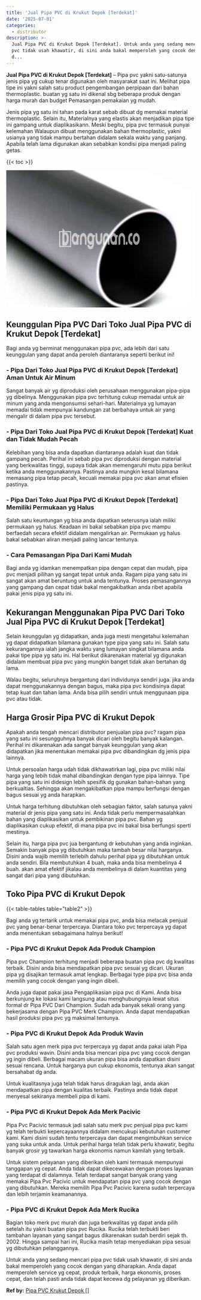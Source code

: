 ```yaml
---
title: 'Jual Pipa PVC di Krukut Depok [Terdekat]'
date: '2025-07-01'
categories:
  - distributor
description: >-
  Jual Pipa PVC di Krukut Depok [Terdekat]. Untuk anda yang sedang mencari pipa
  pvc tidak usah khawatir, di sini anda bakal memperoleh yang cocok dengan yang
  d...
---
```


**Jual Pipa PVC di Krukut Depok \[Terdekat\]** – Pipa pvc yakni satu-satunya jenis pipa yg cukup tenar digunakan oleh masyarakat saat ini. Melihat pipa tipe ini yakni salah satu product pengembangan perpipaan dari bahan thermoplastic. buatan yg satu ini dikenal sbg beberapa produk dengan harga murah dan budget Pemasangan pemakaian yg mudah.

Jenis pipa yg satu ini tahan pada karat sebab dibuat dg memakai material thermoplastic. Selain itu, Materialnya yang elastis akan menjadikan pipa tipe ini gampang untuk diaplikasikann. Meski begitu, pipa pvc termasuk punyai kelemahan Walaupun dibuat menggunakan bahan thermoplastic, yakni usianya yang tidak mampu bertahan didalam sekala waktu yang panjang. Apabila telah lama digunakan akan sebabkan kondisi pipa menjadi paling getas.

{{< toc >}}

![Jual Pipa PVC di Krukut Depok [Terdekat]](/images/jaul-pipa-pvc-64.png)

## Keunggulan Pipa PVC Dari Toko Jual Pipa PVC di Krukut Depok \[Terdekat\]

Bagi anda yg berminat menggunakan pipa pvc, ada lebih dari satu keunggulan yang dapat anda peroleh diantaranya seperti berikut ini!

### \- Pipa Dari Toko Jual Pipa PVC di Krukut Depok \[Terdekat\] Aman Untuk Air Minum

Sangat banyak air yg diproduksi oleh perusahaan menggunakan pipa-pipa yg dibelinya. Menggunakan pipa pvc terhitung cukup memadai untuk air minum yang anda mengonsumsi sehari-hari. Materialnya yg lumayan memadai tidak mempunyai kandungan zat berbahaya untuk air yang mengalir di dalam pipa pvc tersebut.

### \- Pipa Dari Toko Jual Pipa PVC di Krukut Depok \[Terdekat\] Kuat dan Tidak Mudah Pecah

Kelebihan yang bisa anda dapatkan diantaranya adalah kuat dan tidak gampang pecah. Perihal ini sebab pipa pvc diproduksi dengan material yang berkwalitas tinggi, supaya tidak akan memengaruhi mutu pipa berikut ketika anda menggunakannya. Pastinya anda mungkin kesal bilamana memasang pipa tetap pecah, kecuali memakai pipa pvc akan amat efisien pastinya.

### \- Pipa Dari Toko Jual Pipa PVC di Krukut Depok \[Terdekat\] Memiliki Permukaan yg Halus

Salah satu keuntungan yg bisa anda dapatkan seterusnya ialah miliki permukaan yg halus. Keadaan ini bakal sebabkan pipa pvc mampu berfaedah secara efektif didalam mengalirkan air. Permukaan yg halus bakal sebabkan aliran menjadi paling lancar tentunya.

### \- Cara Pemasangan Pipa Dari Kami Mudah

Bagi anda yg idamkan menempatkan pipa dengan cepat dan mudah, pipa pvc menjadi pilihan yg sangat tepat untuk anda. Ragam pipa yang satu ini sangat akan amat beruntung untuk anda tentunya. Proses pemasangannya yang gampang dan cepat tidak bakal mengakibatkan anda ribet apabila pakai jenis pipa yg satu ini.

## Kekurangan Menggunakan Pipa PVC Dari Toko Jual Pipa PVC di Krukut Depok \[Terdekat\]

Selain keunggulan yg didapatkan, anda juga mesti mengetahui kelemahan yg dapat didapatkan bilamana gunakan type pipa yang satu ini. Salah satu kekurangannya ialah jangka waktu yang lumayan singkat bilamana anda pakai tipe pipa yg satu ini. Hal berikut dikarenakan material yg digunakan didalam membuat pipa pvc yang mungkin banget tidak akan bertahan dg lama.

Walau begitu, seluruhnya bergantung dari individunya sendiri juga. jika anda dapat menggunakannya dengan bagus, maka pipa pvc kondisinya dapat tetap kuat dan tahan lama. Anda bisa pilih sendiri untuk menggunaan pipa pvc atau tidak.

## Harga Grosir Pipa PVC di Krukut Depok

Apakah anda tengah mencari distributor penjualan pipa pvc? ragam pipa yang satu ini sesungguhnya banyak dicari oleh begitu banyak kalangan. Perihal ini dikarenakan ada sangat banyak keunggulan yang akan didapatkan jika menentukan memakai pipa pvc dibandingkan dg jenis pipa lainnya.

Untuk persoalan harga udah tidak dikhawatirkan lagi, pipa pvc miliki nilai harga yang lebih tidak mahal dibandingkan dengan type pipa lainnya. Tipe pipa yang satu ini didesign lebih spesifik dg gunakan bahan-bahan yang berkualtias. Sehingga akan mengakibatkan pipa mampu berfungsi dengan bagus sesuai yg anda harapkan.

Untuk harga terhitung dibutuhkan oleh sebagian faktor, salah satunya yakni material dr jenis pipa yang satu ini. Anda tidak perlu mempermasalahkan bahan yang diaplikasikan untuk pembikinan pipa pvc. Bahan yg diaplikasikan cukup efektif, di mana pipa pvc ini bakal bisa berfungsi sperti mestinya.

Selain itu, harga pipa pvc jua bergantung dr kebutuhan yang anda inginkan. Semakin banyak pipa yg dibutuhkan maka tambah besar nilai harganya. Disini anda wajib memilih terlebih dahulu perihal pipa yg dibutuhkan untuk anda sendiri. Bila membutuhkan 4 buah, maka anda bisa membelinya 4 buah. akan amat efektif jikalau anda membelinya di dalam kuantitas yang sangat dari pipa yang dibutuhkan.

## Toko Pipa PVC di Krukut Depok

{{< table-tables table="table2" >}}

Bagi anda yg tertarik untuk memakai pipa pvc, anda bisa melacak penjual pvc yang benar-benar terpercaya. Diantara toko pvc terpercaya yg dapat anda menentukan sebagaimana halnya berikut!

### \- Pipa PVC di Krukut Depok Ada Produk Champion

Pipa pvc Champion terhitung menjadi beberapa buatan pipa pvc dg kwalitas terbaik. Disini anda bisa mendapatkan pipa pvc sesuai yg dicari. Ukuran pipa yg disajikan termasuk amat lengkap. Berbagai type pipa pvc bisa anda memilih yang cocok dengan yang ingin dibeli.

Anda juga dapat pakai jasa Pengaplikasian pipa pvc di Kami. Anda bisa berkunjung ke lokasi kami langsung atau menghubunginya lewat situs formal dr Pipa PVC Dari Champion. Sudah ada banyak sekali orang yang bekerjasama dengan Pipa PVC Merk Champion. Anda dapat mendapatkan hasil produksi pipa pvc yg maksimal tentunya.

### \- Pipa PVC di Krukut Depok Ada Produk Wavin

Salah satu agen merk pipa pvc terpercaya yg dapat anda pakai ialah Pipa pvc produksi wavin. Disini anda bisa mencari pipa pvc yang cocok dengan yg ingin dibeli. Berbagai macam ukuran pipa bisa anda dapatkan disini sesuai rencana. Untuk harganya pun cukup ekonomis, tentunya akan sangat bersahabat dg anda.

Untuk kualitasnya juga telah tidak harus diragukan lagi, anda akan mendapatkan pipa dengan kualitas terbaik. Pastinya anda tidak dapat menyesal sekiranya membeli pipa di kami.

### \- Pipa PVC di Krukut Depok Ada Merk Pacivic

Pipa Pvc Pacivic termasuk jadi salah satu merk pvc penjual pipa pvc kami yg telah terbukti kepercayaannya didalam mencukupi kebutuhan customer kami. Kami disini sudah tentu terpercaya dan dapat mengimbuhkan service yang suka untuk anda. Untuk perihal harga telah tidak perlu khawatir, begitu banyak grosir yg tawarkan harga ekonomis namun kamilah yang terbaik.

Untuk sistem pelayanan yang diberikan oleh kami termasuk mempunyai tanggapan yg cepat. Anda tidak dapat dikecewakan dengan proses layanan yang terdapat di dalamnya. Telah terdapat sangat banyak orang yang memakai Pipa Pvc Pacivic untuk mendapatan pipa pvc yang cocok dengan yang dibutuhkan. Mereka memilih Pipa Pvc Pacivic karena sudah terpercaya dan lebih terjamin keamanannya.

### \- Pipa PVC di Krukut Depok Ada Merk Rucika

Bagian toko merk pvc murah dan juga berkwalitas yg dapat anda pilih setelah itu yakni buatan pipa pvc Rucika. Rucika telah terbukti beri tambahan layanan yang sangat bagus dikarenakan sudah berdiri sejak th. 2002. Hingga sampai hari ini, Rucika masih tetap menyediakan pipa sesuai yg dibutuhkan pelanggannya.

Untuk anda yang sedang mencari pipa pvc tidak usah khawatir, di sini anda bakal memperoleh yang cocok dengan yang diharapkan. Anda dapat memperoleh service yg cepat, produk terbaik, harga ekonomis, proses cepat, dan telah pasti anda tidak dapat kecewa dg pelayanan yg diberikan.

**Ref by:** [Pipa PVC Krukut Depok []](https://id.wikipedia.org/wiki/Pipa)
